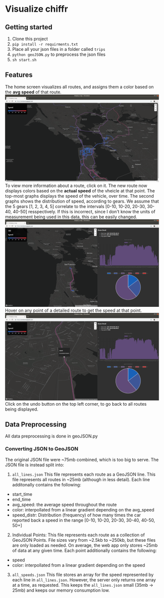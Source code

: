 # Visualize chiffr
## Getting started
1. Clone this project
2. `pip install -r requirments.txt`
3. Place all your json files in a folder called `trips`
4. `python geoJSON.py` to preprocess the json files
5. `sh start.sh`
## Features
The home screen visualizes all routes, and assigns them a color based on the **avg speed** of that route.
![home screenshot](/screenshots/home.png?raw=true)
To view more information about a route, click on it. The new route now displays colors based on the **actual speed** of the vheicle at that point.
The top-most graphs displays the speed of the vehicle, over time. The second graphs shows the distribution of speed, according to gears. We assume that the 5 gears [1, 2, 3, 4, 5] correlate to the intervals [0-10, 10-20, 20-30, 30-40, 40-50] resspectively. If this is incorrect, since I don't know the units of measurement being used in this data, this can be easily changed.
![charts screenshot](/screenshots/charts.png?raw=true)
Hover on any point of a detailed route to get the speed at that point.
![popup screenshot](/screenshots/popup.png?raw=true)
Click on the undo button on the top left corner, to go back to all routes being displayed.
## Data Preprocessing
All data preprocessing is done in geoJSON.py
### Converting JSON to GeoJSON
The original JSON file were ~75mb combined, which is too big to serve. The JSON file is instead split into:
1. `all_lines.json`
This file represents each route as a GeoJSON line. This file represents all routes in ~25mb (although in less detail). Each line additonally contains the following:
- start_time
- end_time
- avg_speed: the average speed throughout the route
- color: interpollated from a linear gradient depending on the avg_speed
- speed_distr: Distribution (frequency) of how many times the car reported back a speed in the range [0-10, 10-20, 20-30, 30-40, 40-50, 50+]
2. Individual Points:
This file represents each route as a collection of GeoJSON Points. File sizes vary from ~2.5kb to ~250kb, but these files are only loaded as needed. On average, the web app only stores ~25mb of data at any given time. Each point additionally contains the following:
- speed
- color: interpollated from a linear gradient depending on the speed
3. `all_speeds.json`
This file stores an array for the speed represented by each line in `all_lines.json`. However, the server only returns one array at a time, as requested. This keeps the `all_lines.json` small (35mb -> 25mb) and keeps our memory consumption low. 